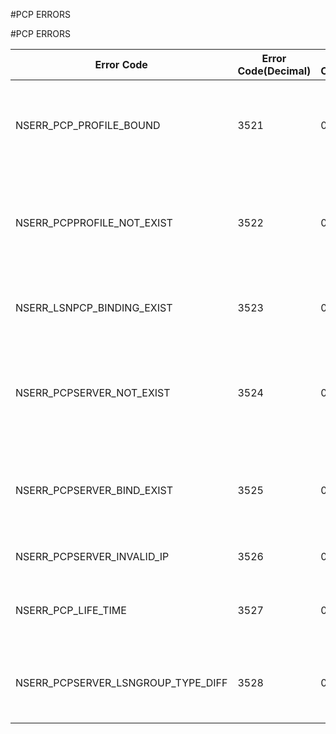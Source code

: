 #PCP ERRORS

#PCP ERRORS



<table><thead><tr><th>Error Code</th><th>Error Code(Decimal)</th><th>Error Code(Hex)</th><th>Error Message</th></tr></thead><tbody><tr><td>NSERR_PCP_PROFILE_BOUND</td><td>3521</td><td>0xdc1</td><td>Cannot remove PCP Profile. To remove PCP profile, first unset it from PCP servers</td></tr><tr><td>NSERR_PCPPROFILE_NOT_EXIST</td><td>3522</td><td>0xdc2</td><td>PCP profile does not exist, use show pcp profileto check available pcp profiles</td></tr><tr><td>NSERR_LSNPCP_BINDING_EXIST</td><td>3523</td><td>0xdc3</td><td>Please unbind existing PCP server from lsn group</td></tr><tr><td>NSERR_PCPSERVER_NOT_EXIST</td><td>3524</td><td>0xdc4</td><td>PCP server does not exist, use show pcp serverto check available pcp servers</td></tr><tr><td>NSERR_PCPSERVER_BIND_EXIST</td><td>3525</td><td>0xdc5</td><td>Can not Remove PCP server. Please unbind pcp server from all bindings</td></tr><tr><td>NSERR_PCPSERVER_INVALID_IP</td><td>3526</td><td>0xdc6</td><td>PCP Server IP Should be SNIP.</td></tr><tr><td>NSERR_PCP_LIFE_TIME</td><td>3527</td><td>0xdc7</td><td>PCP Min life time is greater than Max life time.</td></tr><tr><td>NSERR_PCPSERVER_LSNGROUP_TYPE_DIFF</td><td>3528</td><td>0xdc8</td><td>PCP Server being bound is incompatible with the LSN group.</td></tr></tbody></table>
